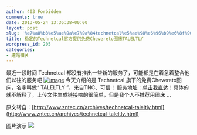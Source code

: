 ```yaml
---
author: 403 Forbidden
comments: true
date: 2013-05-24 13:36:38+00:00
layout: post
slug: '%e7%a8%b3%e5%ae%9a%e7%9a%84technetcal%e5%ae%98%e6%96%b9%e6%8f%90%e4%be%9b%e5%85%8d%e8%b4%b9chevereto%e5%9b%be%e5%ba%8ataleltly'
title: 稳定的Technetcal官方提供免费Chevereto图床TALELTLY
wordpress_id: 205
categories:
- 建站相关
---
```

最近一段时间 Technetcal 都没有推出一些新的服务了，可能都是在着急着整合他们以往的服务吧
[![image](http://bcs.duapp.com/sxbdotpw/20130524073236399.jpg)](http://bcs.duapp.com/sxbdotpw/20130524073236399.jpg) 
今天介绍的是 Technetcal 旗下的免费Chevereto图床，名字叫做“ TALELTLY ”，来自TNC、可信！
服务地址：[单击我直达](http://upload.istyle.pw/)！具体的就不解释了，上传文件生成链接啥的很简单，但是我个人不推荐用图床 …

原文转自：[http://www.zntec.cn/archives/technetcal-taleltly.html](http://www.zntec.cn/archives/technetcal-taleltly.html)

图片演示
[![](http://upload.istyle.pw/thumbs/2013052417.jpg)](http://upload.istyle.pw/?v=2013052417.jpg)

